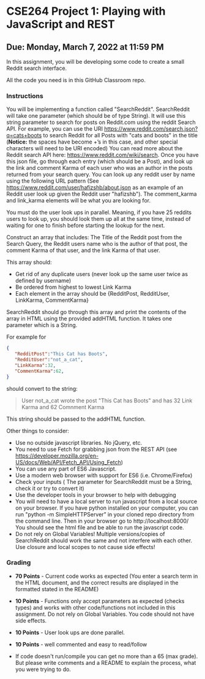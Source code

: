 # CSE264 Project 1: Playing with JavaScript and REST
## Due: Monday, March 7, 2022 at 11:59 PM

In this assignment, you will be developing some code to create a small Reddit search interface.

All the code you need is in this GitHub Classroom repo. 

### Instructions 
You will be implementing a function called "SearchReddit". SearchReddit will take one parameter (which should be of type String). 
It will use this string parameter to search for posts on Reddit.com using the reddit Search API. For example, you can use the URI https://www.reddit.com/search.json?q=cats+boots to search Reddit for all Posts with "cats and boots" in the title (**Notice:**  the spaces have become +’s in this case, and other special characters will need to be URI encoded) You can read more about the Reddit search API here: https://www.reddit.com/wiki/search. 
Once you have this json file, go through each entry (which should be a Post), and look up the link and comment Karma of each user who was an author in the posts returned from your search query. You can look up any reddit user by name using the following URL pattern (See https://www.reddit.com/user/hafizshb/about.json as an example of an Reddit user look up given the Reddit user "hafizshb"). The comment_karma and link_karma elements will be what you are looking for. 

You must do the user look ups in parallel. Meaning, if you have 25 reddits users to look up, you should look them up all at the same time, instead of waiting for one to finish before starting the lookup for the next. 

Construct an array that includes: The Title of the Reddit post from the Search Query,  the Reddit users name who is the author of that post, the comment Karma of that user, and the link Karma of that user. 

This array should:
* Get rid of any duplicate users (never look up the same user twice as defined by username)
* Be ordered from highest to lowest Link Karma
* Each element in the array should be {RedditPost, RedditUser, LinkKarma, CommentKarma}

SearchReddit should go through this array and print the contents of the array in HTML using the provided addHTML function. It takes one parameter which is a String. 

For example for 
```json
{
   "RedditPost":"This Cat has Boots", 
   "RedditUser":"not_a_cat", 
   "LinkKarma":32,
   "CommentKarma":62,
} 
```
should convert to the string: 
> User not_a_cat wrote the post "This Cat has Boots" and has 32 Link Karma and 62 Comnment Karma 

This string should be passed to the addHTML function.

Other things to consider:
* Use no outside javascript libraries. No jQuery, etc. 
* You need to use Fetch for grabbing json from the REST API (see https://developer.mozilla.org/en-US/docs/Web/API/Fetch_API/Using_Fetch)
* You can use any part of ES6 Javascript.
* Use a modern web browser with support for ES6 (i.e. Chrome/Firefox)
* Check your inputs ( The parameter for SearchReddit must be a String, check it or try to convert it)
* Use the developer tools in your browser to help with debugging
* You will need to have a local server to run javascript from a local source on your browser. If you have python installed on your computer, you can run "python -m SimpleHTTPServer” in your cloned repo directory from the command line. Then in your browser go to http://localhost:8000/ You should see the html file and be able to run the javascript code. 
* Do not rely on Global Variables! Multiple versions/copies of SearchReddit should work the same and not interfere with each other. Use closure and local scopes to not cause side effects!

### Grading
* **70 Points** - Current code works as expected (You enter a search term in the HTML document, and the correct results are displayed in the formatted stated in the README)
* **10 Points** - Functions only accept parameters as expected (checks types) and works with other code/functions not included in this assignment. Do not rely on Global Variables. You code should not have side effects.
* **10 Points** - User look ups are done parallel.
* **10 Points** - well commented and easy to read/follow

* If code doesn't run/compile you can get no more than a 65 (max grade). But please write comments and a README to explain the process, what you were trying to do. 
